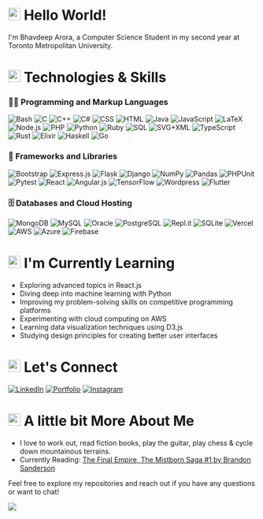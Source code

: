 # <img src="https://media.tenor.com/e3GqicbfhMYAAAAi/get-greeting-get-greetings.gif" width="25" /> Hello World!

I'm Bhavdeep Arora, a Computer Science Student in my second year at Toronto Metropolitan University.

# <img src="https://user-images.githubusercontent.com/74038190/212284087-bbe7e430-757e-4901-90bf-4cd2ce3e1852.gif" width="25"/> Technologies & Skills

### 👨‍💻 Programming and Markup Languages
![Bash](https://img.shields.io/badge/shell_script-%23121011.svg?logo=gnu-bash&logoColor=white)
![C](https://img.shields.io/badge/C-%2300599C.svg?logo=c&logoColor=white)
![C++](https://img.shields.io/badge/C%2B%2B-9C033A.svg?logo=cpp&logoColor=white)
![C#](https://img.shields.io/badge/C%23-68217A.svg?logo=c-sharp&logoColor=white)
![CSS](https://img.shields.io/badge/CSS-1572B6.svg?logo=css3&logoColor=white)
![HTML](https://img.shields.io/badge/HTML-E34F26.svg?logo=html5&logoColor=white)
![Java](https://img.shields.io/badge/Java-007396.svg?logo=java&logoColor=white)
![JavaScript](https://img.shields.io/badge/JavaScript-F7DF1E.svg?logo=javascript&logoColor=black)
![LaTeX](https://img.shields.io/badge/LaTeX-008080.svg?logo=latex&logoColor=white)
![Node.js](https://img.shields.io/badge/Node.js-43853D.svg?logo=node-dot-js&logoColor=white)
![PHP](https://img.shields.io/badge/PHP-777BB4.svg?logo=php&logoColor=white)
![Python](https://img.shields.io/badge/Python-14354C.svg?logo=python&logoColor=white)
![Ruby](https://img.shields.io/badge/ruby-%23CC342D.svg?logo=ruby&logoColor=white)
![SQL](https://img.shields.io/badge/SQL-025E8C.svg?logo=sqlite&logoColor=white)
![SVG+XML](https://img.shields.io/badge/SVG%2BXML-e0982c.svg?logo=svg&logoColor=white)
![TypeScript](https://img.shields.io/badge/TypeScript-007ACC.svg?logo=typescript&logoColor=white)
![Rust](https://img.shields.io/badge/rust-%23000000.svg?logo=rust&logoColor=white)
![Elixir](https://img.shields.io/badge/elixir-%234B275F.svg?logo=elixir&logoColor=white)
![Haskell](https://img.shields.io/badge/Haskell-5e5086?logo=haskell&logoColor=white)
![Go](https://img.shields.io/badge/go-%2300ADD8.svg?logo=go&logoColor=white)

### 🧰 Frameworks and Libraries
![Bootstrap](https://img.shields.io/badge/Bootstrap-7952B3.svg?logo=bootstrap&logoColor=white)
![Express.js](https://img.shields.io/badge/Express.js-404d59.svg?logo=express&logoColor=white)
![Flask](https://img.shields.io/badge/Flask-000000.svg?logo=flask&logoColor=white)
![Django](https://img.shields.io/badge/django-%23092E20.svg?logo=django&logoColor=white)
![NumPy](https://img.shields.io/badge/Numpy-013243.svg?logo=numpy&logoColor=white)
![Pandas](https://img.shields.io/badge/Pandas-150458.svg?logo=pandas&logoColor=white)
![PHPUnit](https://img.shields.io/badge/PHPUnit-366488.svg?logo=php&logoColor=white)
![Pytest](https://img.shields.io/badge/Pytest-0A9EDC.svg?logo=pytest&logoColor=white)
![React](https://img.shields.io/badge/React-20232a.svg?logo=react&logoColor=%2361DAFB)
![Angular.js](https://img.shields.io/badge/angular.js-%23E23237.svg?logo=angularjs&logoColor=white)
![TensorFlow](https://img.shields.io/badge/TensorFlow-FF6F00.svg?logo=tensorflow&logoColor=white)
![Wordpress](https://img.shields.io/badge/Wordpress-21759B.svg?logo=wordpress&logoColor=white)
![Flutter](https://img.shields.io/badge/Flutter-%2302569B.svg?logo=Flutter&logoColor=white)

### 🗄️ Databases and Cloud Hosting
![MongoDB](https://img.shields.io/badge/MongoDB-4ea94b.svg?logo=mongodb&logoColor=white)
![MySQL](https://img.shields.io/badge/MySQL-00f.svg?logo=mysql&logoColor=white)
![Oracle](https://img.shields.io/badge/Oracle-F00000.svg?logo=oracle&logoColor=white)
![PostgreSQL](https://img.shields.io/badge/PostgreSQL-316192.svg?logo=postgresql&logoColor=white)
![Repl.it](https://img.shields.io/badge/Repl.it-0D101E.svg?logo=replit&logoColor=white)
![SQLite](https://img.shields.io/badge/SQLite-07405e.svg?logo=sqlite&logoColor=white)
![Vercel](https://img.shields.io/badge/Vercel-000000.svg?logo=vercel&logoColor=white)
![AWS](https://img.shields.io/badge/AWS-%23FF9900.svg?logo=amazon-aws&logoColor=white)
![Azure](https://img.shields.io/badge/azure-%230072C6.svg?logo=microsoftazure&logoColor=white)
![Firebase](https://img.shields.io/badge/firebase-%23039BE5.svg?logo=firebase)

# <img src="https://i.pinimg.com/originals/5e/5f/cd/5e5fcd2efe9b4eb3bbaace2a02b29185.gif" width="25"/> I'm Currently Learning

- Exploring advanced topics in React.js
- Diving deep into machine learning with Python
- Improving my problem-solving skills on competitive programming platforms
- Experimenting with cloud computing on AWS
- Learning data visualization techniques using D3.js
- Studying design principles for creating better user interfaces

# <img src="https://media.tenor.com/6ph1w40DrykAAAAi/handshake-joypixels.giff" width="25"/> Let's Connect

[![LinkedIn](https://img.shields.io/badge/linkedin-%230077B5.svg?logo=linkedin&logoColor=white)](https://www.linkedin.com/in/bhavdeeparora/)
[![Portfolio](https://img.shields.io/badge/Portfolio-255E63?&logo=About.me&logoColor=white)](https://www.bhavdeeparora.com/)
[![Instagram](https://img.shields.io/badge/Instagram-%23E4405F.svg?logo=Instagram&logoColor=white)](https://www.instagram.com/bhavv004/)

# <img src="https://media.tenor.com/DMRFgGmyUQQAAAAi/jump-rope-illustration.gif" width="25"/> A little bit More About Me

- I love to work out, read fiction books, play the guitar, play chess & cycle down mountainous terrains.
- Currently Reading: [The Final Empire, The Mistborn Saga #1 by Brandon Sanderson](https://www.goodreads.com/book/show/68428.The_Final_Empire)

Feel free to explore my repositories and reach out if you have any questions or want to chat!

![](https://komarev.com/ghpvc/?username=bhav2134&label=Profile+Visitors)

